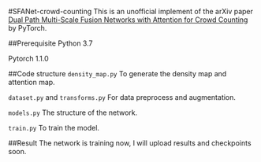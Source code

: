 #SFANet-crowd-counting
This is an unofficial implement of the arXiv paper [Dual Path Multi-Scale Fusion Networks with Attention for Crowd Counting](https://arxiv.org/abs/1902.01115) by PyTorch. 

##Prerequisite
Python 3.7

Pytorch 1.1.0

##Code structure
`density_map.py` To generate the density map and attention map. 

`dataset.py` and `transforms.py` For data preprocess and augmentation. 

`models.py` The structure of the network. 

`train.py` To train the model. 

##Result
The network is training now, I will upload results and checkpoints soon. 